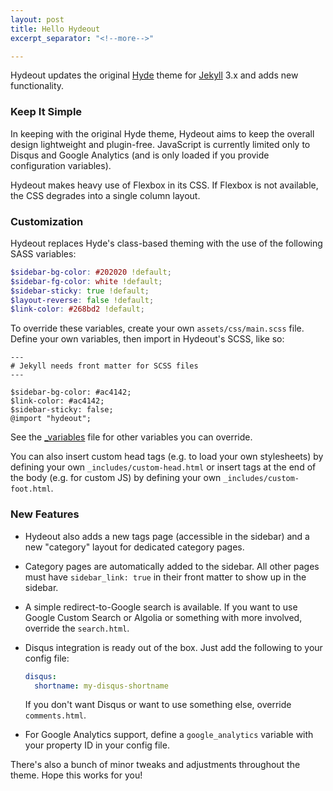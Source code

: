 ```yaml
---
layout: post
title: Hello Hydeout
excerpt_separator: "<!--more-->"

---
```

Hydeout updates the original [Hyde](https://github.com/poole/hyde)
theme for [Jekyll](http://jekyllrb.com) 3.x and adds new functionality.

### Keep It Simple

In keeping with the original Hyde theme, Hydeout aims to keep the overall
design lightweight and plugin-free. JavaScript is currently limited only
to Disqus and Google Analytics (and is only loaded if you provide configuration
variables).

Hydeout makes heavy use of Flexbox in its CSS. If Flexbox is not available,
the CSS degrades into a single column layout.

### Customization

Hydeout replaces Hyde's class-based theming with the use
of the following SASS variables:

```scss
$sidebar-bg-color: #202020 !default;
$sidebar-fg-color: white !default;
$sidebar-sticky: true !default;
$layout-reverse: false !default;
$link-color: #268bd2 !default;
```

To override these variables, create your own `assets/css/main.scss` file.
Define your own variables, then import in Hydeout's SCSS, like so:

```
---
# Jekyll needs front matter for SCSS files
---

$sidebar-bg-color: #ac4142;
$link-color: #ac4142;
$sidebar-sticky: false;
@import "hydeout";
```

See the [_variables](https://github.com/fongandrew/hydeout/blob/master/_sass/hydeout/_variables.scss) file for other variables
you can override.

You can also insert custom head tags (e.g. to load your own stylesheets) by
defining your own `_includes/custom-head.html` or insert tags at the end
of the body (e.g. for custom JS) by defining your own
`_includes/custom-foot.html`.

### New Features

* Hydeout also adds a new tags page (accessible in the sidebar) and a new
  "category" layout for dedicated category pages.

* Category pages are automatically added to the sidebar. All other pages
  must have `sidebar_link: true` in their front matter to show up in
  the sidebar.

* A simple redirect-to-Google search is available. If you want to use
  Google Custom Search or Algolia or something with more involved,
  override the `search.html`.

* Disqus integration is ready out of the box. Just add the following to
  your config file:

  ```yaml
  disqus:
    shortname: my-disqus-shortname
  ```

  If you don't want Disqus or want to use something else, override
  `comments.html`.

* For Google Analytics support, define a `google_analytics` variable with
  your property ID in your config file.

There's also a bunch of minor tweaks and adjustments throughout the
theme. Hope this works for you!